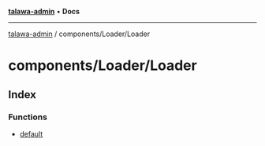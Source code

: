 [**talawa-admin**](../../../README.md) • **Docs**

***

[talawa-admin](../../../modules.md) / components/Loader/Loader

# components/Loader/Loader

## Index

### Functions

- [default](functions/default.md)
